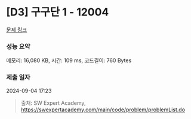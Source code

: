 # [D3] 구구단 1 - 12004 

[문제 링크](https://swexpertacademy.com/main/code/problem/problemDetail.do?contestProbId=AXkcWgFa8sADFAS8) 

### 성능 요약

메모리: 16,080 KB, 시간: 109 ms, 코드길이: 760 Bytes

### 제출 일자

2024-09-04 17:23



> 출처: SW Expert Academy, https://swexpertacademy.com/main/code/problem/problemList.do